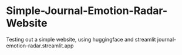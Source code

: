 # Simple-Journal-Emotion-Radar-Website
Testing out a simple website, using huggingface and streamlit
journal-emotion-radar.streamlit.app
